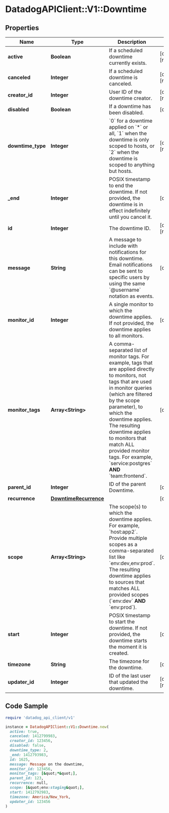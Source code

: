# DatadogAPIClient::V1::Downtime

## Properties

| Name | Type | Description | Notes |
| ---- | ---- | ----------- | ----- |
| **active** | **Boolean** | If a scheduled downtime currently exists. | [optional][readonly] |
| **canceled** | **Integer** | If a scheduled downtime is canceled. | [optional][readonly] |
| **creator_id** | **Integer** | User ID of the downtime creator. | [optional][readonly] |
| **disabled** | **Boolean** | If a downtime has been disabled. | [optional] |
| **downtime_type** | **Integer** | &#x60;0&#x60; for a downtime applied on &#x60;*&#x60; or all, &#x60;1&#x60; when the downtime is only scoped to hosts, or &#x60;2&#x60; when the downtime is scoped to anything but hosts. | [optional][readonly] |
| **_end** | **Integer** | POSIX timestamp to end the downtime. If not provided, the downtime is in effect indefinitely until you cancel it. | [optional] |
| **id** | **Integer** | The downtime ID. | [optional][readonly] |
| **message** | **String** | A message to include with notifications for this downtime. Email notifications can be sent to specific users by using the same &#x60;@username&#x60; notation as events. | [optional] |
| **monitor_id** | **Integer** | A single monitor to which the downtime applies. If not provided, the downtime applies to all monitors. | [optional] |
| **monitor_tags** | **Array&lt;String&gt;** | A comma-separated list of monitor tags. For example, tags that are applied directly to monitors, not tags that are used in monitor queries (which are filtered by the scope parameter), to which the downtime applies. The resulting downtime applies to monitors that match ALL provided monitor tags. For example, &#x60;service:postgres&#x60; **AND** &#x60;team:frontend&#x60;. | [optional] |
| **parent_id** | **Integer** | ID of the parent Downtime. | [optional] |
| **recurrence** | [**DowntimeRecurrence**](DowntimeRecurrence.md) |  | [optional] |
| **scope** | **Array&lt;String&gt;** | The scope(s) to which the downtime applies. For example, &#x60;host:app2&#x60;. Provide multiple scopes as a comma-separated list like &#x60;env:dev,env:prod&#x60;. The resulting downtime applies to sources that matches ALL provided scopes (&#x60;env:dev&#x60; **AND** &#x60;env:prod&#x60;). | [optional] |
| **start** | **Integer** | POSIX timestamp to start the downtime. If not provided, the downtime starts the moment it is created. | [optional] |
| **timezone** | **String** | The timezone for the downtime. | [optional] |
| **updater_id** | **Integer** | ID of the last user that updated the downtime. | [optional][readonly] |

## Code Sample

```ruby
require 'datadog_api_client/v1'

instance = DatadogAPIClient::V1::Downtime.new(
  active: true,
  canceled: 1412799983,
  creator_id: 123456,
  disabled: false,
  downtime_type: 2,
  _end: 1412793983,
  id: 1625,
  message: Message on the downtime,
  monitor_id: 123456,
  monitor_tags: [&quot;*&quot;],
  parent_id: 123,
  recurrence: null,
  scope: [&quot;env:staging&quot;],
  start: 1412792983,
  timezone: America/New_York,
  updater_id: 123456
)
```

